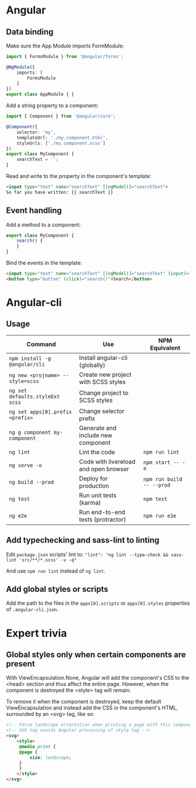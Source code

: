 # Angular

## Data binding

Make sure the App Module imports FormModule:

```typescript
import { FormsModule } from '@angular/forms';

@NgModule({
    imports: [
        FormsModule
    ]
})
export class AppModule { }
```

Add a string property to a component:

```typescript
import { Component } from '@angular/core';

@Component({
    selector: 'my',
    templateUrl: './my.component.html',
    styleUrls: ['./my.component.scss']
})
export class MyComponent {
    searchText = '';
}
```

Read and write to the property in the component's template:

```html
<input type="text" name="searchText" [(ngModel)]="searchText">
So far you have written: {{ searchText }}
```

## Event handling

Add a method to a component:

```typescript
export class MyComponent {
    search() {
    }
}
```

Bind the events in the template:

```html
<input type="text" name="searchText" [(ngModel)]="searchText" (input)="search()">
<button type="button" (click)="search()">Search</button>
```

# Angular-cli

## Usage

| Command                              | Use                                   | NPM Equivalent            |
| ------------------------------------ | ------------------------------------- | ------------------------- |
| `npm install -g @angular/cli`        | Install angular-cli (globally)        |                           |
| `ng new <projname> --style=scss`     | Create new project with SCSS styles   |                           |
| `ng set defaults.styleExt scss`      | Change project to SCSS styles         |                           |
| `ng set apps[0].prefix <prefix>`     | Change selector prefix                |                           |
| `ng g component my-component`        | Generate and include new component    |                           |
| `ng lint`                            | Lint the code                         | `npm run lint`            |
| `ng serve -o`                        | Code with livereload and open browser | `npm start -- -o`         |
| `ng build --prod`                    | Deploy for production                 | `npm run build -- --prod` |
| `ng test`                            | Run unit tests (karma)                | `npm test`                |
| `ng e2e`                             | Run end-to-end tests (protractor)     | `npm run e2e`             |


## Add typechecking and sass-lint to linting

Edit `package.json` scripts' lint to:
`"lint": "ng lint --type-check && sass-lint 'src/**/*.scss' -v -q"`

And use `npm run lint` instead of `ng lint`.

## Add global styles or scripts

Add the path to the files in the `apps[0].scripts` or `apps[0].styles` properties of `.angular-cli.json`.



# Expert trivia

## Global styles only when certain components are present

With ViewEncapsulation.None, Angular will add the component's CSS to the &lt;head&gt; section and thus affect the entire page. However, when the component is destroyed the &lt;style&gt; tag will remain.

To remove it when the component is destroyed, keep the default ViewEncapsulation and instead add the CSS in the component's HTML, surrounded by an &lt;svg&gt; tag, like so:

```html
<!-- Force landscape orientation when printing a page with this component -->
<!-- SVG tag avoids Angular processing of style tag -->
<svg>
    <style>
     @media print {
	 @page {
	     size: landscape;
	 }
     }
    </style>
</svg>
```

